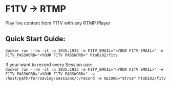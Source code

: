 # F1TV -> RTMP
 Play live content from F1TV with any RTMP Player

## Quick Start Guide:

`docker run --rm -it -p 1935:1935 -e F1TV_EMAIL="<YOUR F1TV EMAIL>" -e F1TV_PASSWORD="<YOUR F1TV PASSWORD>" htobi02/f1tv`

If your want to record every Session use: \
`docker run --rm -it -p 1935:1935 -e F1TV_EMAIL="<YOUR F1TV EMAIL>" -e F1TV_PASSWORD="<YOUR F1TV PASSWORD>" -v /host/path/for/saving/sessions/:/record -e RECORD="$true" htobi02/f1tv`

